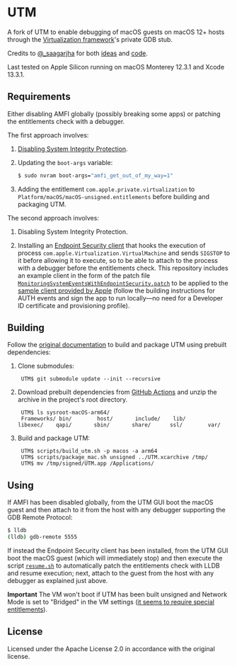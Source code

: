 # UTM

A fork of UTM to enable debugging of macOS guests on macOS 12+ hosts through the [Virtualization framework](https://developer.apple.com/documentation/virtualization)'s private GDB stub.

Credits to [@_saagarjha](https://twitter.com/_saagarjha) for both [ideas](https://twitter.com/_saagarjha/status/1411196869640822790) and [code](https://github.com/saagarjha/VirtualApple).

Last tested on Apple Silicon running on macOS Monterey 12.3.1 and Xcode 13.3.1.

## Requirements

Either disabling AMFI globally (possibly breaking some apps) or patching the entitlements check with a debugger.

The first approach involves:

1. [Disabling System Integrity Protection](https://developer.apple.com/documentation/security/disabling_and_enabling_system_integrity_protection).

1. Updating the `boot-args` variable:

    ```bash
    $ sudo nvram boot-args="amfi_get_out_of_my_way=1"
    ```

1. Adding the entitlement `com.apple.private.virtualization` to `Platform/macOS/macOS-unsigned.entitlements` before building and packaging UTM.

The second approach involves:

1. Disabling System Integrity Protection.

1. Installing an [Endpoint Security client](https://developer.apple.com/documentation/endpointsecurity) that hooks the execution of process `com.apple.Virtualization.VirtualMachine` and sends `SIGSTOP` to it before allowing it to execute, so to be able to attach to the process with a debugger before the entitlements check. This repository includes an example client in the form of the patch file [`MonitoringSystemEventsWithEndpointSecurity.patch`](MonitoringSystemEventsWithEndpointSecurity.patch) to be applied to the [sample client provided by Apple](https://developer.apple.com/documentation/endpointsecurity/monitoring_system_events_with_endpoint_security) (follow the building instructions for AUTH events and sign the app to run locally—no need for a Developer ID certificate and provisioning profile).

## Building

Follow the [original documentation](Documentation/MacDevelopment.md) to build and package UTM using prebuilt dependencies:

1. Clone submodules:

        UTM$ git submodule update --init --recursive

1. Download prebuilt dependencies from [GitHub Actions](https://github.com/utmapp/UTM/actions?query=event%3Arelease+workflow%3ABuild) and unzip the archive in the project's root directory.

        UTM$ ls sysroot-macOS-arm64/
        Frameworks/ bin/        host/       include/    lib/        libexec/    qapi/       sbin/       share/      ssl/        var/

1. Build and package UTM:

        UTM$ scripts/build_utm.sh -p macos -a arm64
        UTM$ scripts/package_mac.sh unsigned ../UTM.xcarchive /tmp/
        UTM$ mv /tmp/signed/UTM.app /Applications/

## Using

If AMFI has been disabled globally, from the UTM GUI boot the macOS guest and then attach to it from the host with any debugger supporting the GDB Remote Protocol:

```bash
$ lldb
(lldb) gdb-remote 5555
```

If instead the Endpoint Security client has been installed, from the UTM GUI boot the macOS guest (which will immediately stop) and then execute the script [`resume.sh`](resume.sh) to automatically patch the entitlements check with LLDB and resume execution; next, attach to the guest from the host with any debugger as explained just above.

**Important** The VM won't boot if UTM has been built unsigned and Network Mode is set to "Bridged" in the VM settings ([it seems to require special entitlements](https://github.com/utmapp/UTM/issues/3959)).

## License

Licensed under the Apache License 2.0 in accordance with the original license.
